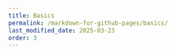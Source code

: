 ```yaml
---
title: Basics
permalink: /markdown-for-github-pages/basics/
last_modified_date: 2025-03-23
order: 3
---
```


